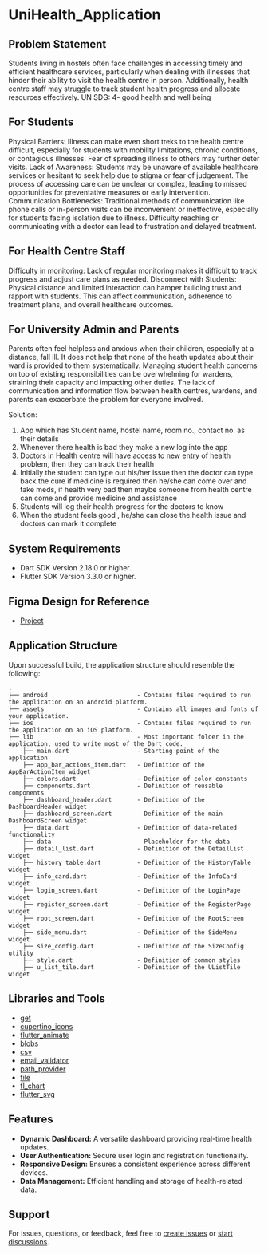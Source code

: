 # UniHealth_Application

## Problem Statement
Students living in hostels often face challenges in accessing timely and efficient healthcare services, particularly when dealing with illnesses that hinder their ability to visit the health centre in person. Additionally, health centre staff may struggle to track student health progress and allocate resources effectively.
UN SDG: 4- good health and well being

## For Students
Physical Barriers: Illness can make even short treks to the health centre difficult, especially for students with mobility limitations, chronic conditions, or contagious illnesses. Fear of spreading illness to others may further deter visits.
Lack of Awareness: Students may be unaware of available healthcare services or hesitant to seek help due to stigma or fear of judgement. The process of accessing care can be unclear or complex, leading to missed opportunities for preventative measures or early intervention.
Communication Bottlenecks: Traditional methods of communication like phone calls or in-person visits can be inconvenient or ineffective, especially for students facing isolation due to illness. Difficulty reaching or communicating with a doctor can lead to frustration and delayed treatment.

## For Health Centre Staff
Difficulty in monitoring: Lack of regular monitoring makes it difficult to track progress and adjust care plans as needed.
Disconnect with Students: Physical distance and limited interaction can hamper building trust and rapport with students. This can affect communication, adherence to treatment plans, and overall healthcare outcomes.

## For University Admin and Parents
Parents often feel helpless and anxious when their children, especially at a distance, fall ill. It does not help that none of the heath updates about their ward is provided to them systematically. 
Managing student health concerns on top of existing responsibilities can be overwhelming for wardens, straining their capacity and impacting other duties.
The lack of communication and information flow between health centres, wardens, and parents can exacerbate the problem for everyone involved.


Solution:
1. App which has Student name, hostel name, room no., contact no. as their details
2. Whenever there health is bad they make a new log into the app
3. Doctors in Health centre will have access to new entry of health problem, then they can track their health
4. Initially the student can type out his/her issue then the doctor can type back the cure if medicine is required then he/she can come over and take meds, if health very bad then maybe someone from health centre can come and provide medicine and assistance
5. Students will log their health progress for the doctors to know
6. When the student feels good , he/she can close the health issue and doctors can mark it complete

## System Requirements

- Dart SDK Version 2.18.0 or higher.
- Flutter SDK Version 3.3.0 or higher.

## Figma Design for Reference

- [Project](https://www.figma.com/file/sNhwQRgpUVq5gyDMJ5i4Lw/App-Framework-(Solution-Chal.)?type=design&node-id=0%3A1&mode=design&t=y5eOvFFoF4l8Zxwb-1)

## Application Structure

Upon successful build, the application structure should resemble the following:



```
.
├── android                         - Contains files required to run the application on an Android platform.
├── assets                          - Contains all images and fonts of your application.
├── ios                             - Contains files required to run the application on an iOS platform.
├── lib                             - Most important folder in the application, used to write most of the Dart code.
    ├── main.dart                   - Starting point of the application
    ├── app_bar_actions_item.dart   - Definition of the AppBarActionItem widget
    ├── colors.dart                 - Definition of color constants
    ├── components.dart             - Definition of reusable components
    ├── dashboard_header.dart       - Definition of the DashboardHeader widget
    ├── dashboard_screen.dart       - Definition of the main DashboardScreen widget
    ├── data.dart                   - Definition of data-related functionality
    ├── data                        - Placeholder for the data
    ├── detail_list.dart            - Definition of the DetailList widget
    ├── history_table.dart          - Definition of the HistoryTable widget
    ├── info_card.dart              - Definition of the InfoCard widget
    ├── login_screen.dart           - Definition of the LoginPage widget
    ├── register_screen.dart        - Definition of the RegisterPage widget
    ├── root_screen.dart            - Definition of the RootScreen widget
    ├── side_menu.dart              - Definition of the SideMenu widget
    ├── size_config.dart            - Definition of the SizeConfig utility
    ├── style.dart                  - Definition of common styles
    ├── u_list_tile.dart            - Definition of the UListTile widget

```

## Libraries and Tools

- [get](https://pub.dev/packages/get)
- [cupertino_icons](https://pub.dev/packages/cupertino_icons)
- [flutter_animate](https://pub.dev/packages/flutter_animate)
- [blobs](https://pub.dev/packages/blobs)
- [csv](https://pub.dev/packages/csv)
- [email_validator](https://pub.dev/packages/email_validator)
- [path_provider](https://pub.dev/packages/path_provider)
- [file](https://pub.dev/packages/file)
- [fl_chart](https://pub.dev/packages/fl_chart)
- [flutter_svg](https://pub.dev/packages/flutter_svg)

## Features

- **Dynamic Dashboard:** A versatile dashboard providing real-time health updates.
- **User Authentication:** Secure user login and registration functionality.
- **Responsive Design:** Ensures a consistent experience across different devices.
- **Data Management:** Efficient handling and storage of health-related data.

## Support

For issues, questions, or feedback, feel free to [create issues](https://github.com/UniHealth/UniHealth_Application/issues) or [start discussions](https://github.com/UniHealth/UniHealth_Application/discussions).

